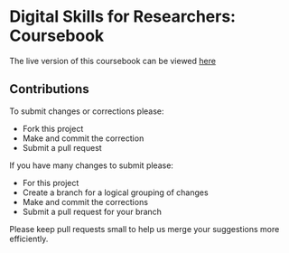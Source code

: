 # Digital Skills for Researchers: Coursebook

The live version of this coursebook can be viewed [here](http://digital-skills-for-researchers.github.io/coursebook/)

## Contributions

To submit changes or corrections please:

- Fork this project
- Make and commit the correction
- Submit a pull request

If you have many changes to submit please:

- For this project
- Create a branch for a logical grouping of changes
- Make and commit the corrections
- Submit a pull request for your branch

Please keep pull requests small to help us merge your suggestions more efficiently.

